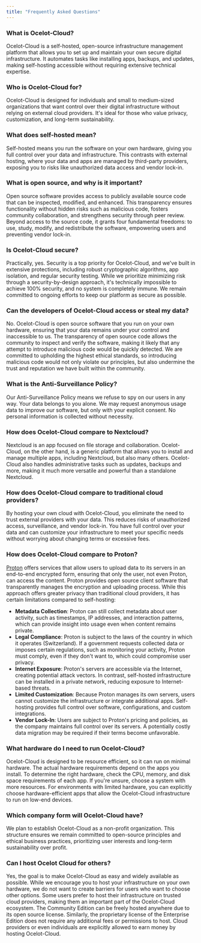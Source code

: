 ```yaml
---
title: "Frequently Asked Questions"
---
```


### What is Ocelot-Cloud?

Ocelot-Cloud is a self-hosted, open-source infrastructure management platform that allows you to set up and maintain your own secure digital infrastructure. It automates tasks like installing apps, backups, and updates, making self-hosting accessible without requiring extensive technical expertise.

### Who is Ocelot-Cloud for?

Ocelot-Cloud is designed for individuals and small to medium-sized organizations that want control over their digital infrastructure without relying on external cloud providers. It's ideal for those who value privacy, customization, and long-term sustainability.

### What does self-hosted mean?

Self-hosted means you run the software on your own hardware, giving you full control over your data and infrastructure. This contrasts with external hosting, where your data and apps are managed by third-party providers, exposing you to risks like unauthorized data access and vendor lock-in.

### What is open source, and why is it important?

Open source software provides access to publicly available source code that can be inspected, modified, and enhanced. This transparency ensures functionality without hidden risks such as malicious code, fosters community collaboration, and strengthens security through peer review. Beyond access to the source code, it grants four fundamental freedoms: to use, study, modify, and redistribute the software, empowering users and preventing vendor lock-in.

### Is Ocelot-Cloud secure?

Practically, yes. Security is a top priority for Ocelot-Cloud, and we've built in extensive protections, including robust cryptographic algorithms, app isolation, and regular security testing. While we prioritize minimizing risk through a security-by-design approach, it's technically impossible to achieve 100% security, and no system is completely immune. We remain committed to ongoing efforts to keep our platform as secure as possible.

### Can the developers of Ocelot-Cloud access or steal my data?

No. Ocelot-Cloud is open source software that you run on your own hardware, ensuring that your data remains under your control and inaccessible to us. The transparency of open source code allows the community to inspect and verify the software, making it likely that any attempt to introduce malicious code would be quickly detected. We are committed to upholding the highest ethical standards, so introducing malicious code would not only violate our principles, but also undermine the trust and reputation we have built within the community.

### What is the Anti-Surveillance Policy?

Our Anti-Surveillance Policy means we refuse to spy on our users in any way. Your data belongs to you alone. We may request anonymous usage data to improve our software, but only with your explicit consent. No personal information is collected without necessity.

### How does Ocelot-Cloud compare to Nextcloud?

Nextcloud is an app focused on file storage and collaboration. Ocelot-Cloud, on the other hand, is a generic platform that allows you to install and manage multiple apps, including Nextcloud, but also many others. Ocelot-Cloud also handles administrative tasks such as updates, backups and more, making it much more versatile and powerful than a standalone Nextcloud.

### How does Ocelot-Cloud compare to traditional cloud providers?

By hosting your own cloud with Ocelot-Cloud, you eliminate the need to trust external providers with your data. This reduces risks of unauthorized access, surveillance, and vendor lock-in. You have full control over your data and can customize your infrastructure to meet your specific needs without worrying about changing terms or excessive fees.

### How does Ocelot-Cloud compare to Proton?

<a href="https://proton.me/" target="_blank" rel="noopener noreferrer">Proton</a> offers services that allow users to upload data to its servers in an end-to-end encrypted form, ensuring that only the user, not even Proton, can access the content. Proton provides open source client software that transparently manages the encryption and uploading process. While this approach offers greater privacy than traditional cloud providers, it has certain limitations compared to self-hosting:
* **Metadata Collection**: Proton can still collect metadata about user activity, such as timestamps, IP addresses, and interaction patterns, which can provide insight into usage even when content remains private.
* **Legal Compliance**: Proton is subject to the laws of the country in which it operates (Switzerland). If a government requests collected data or imposes certain regulations, such as monitoring your activity, Proton must comply, even if they don't want to, which could compromise user privacy.
* **Internet Exposure**: Proton's servers are accessible via the Internet, creating potential attack vectors. In contrast, self-hosted infrastructure can be installed in a private network, reducing exposure to Internet-based threats.
* **Limited Customization**: Because Proton manages its own servers, users cannot customize the infrastructure or integrate additional apps. Self-hosting provides full control over software, configurations, and custom integrations.
* **Vendor Lock-In**: Users are subject to Proton's pricing and policies, as the company maintains full control over its servers. A potentially costly data migration may be required if their terms become unfavorable.

### What hardware do I need to run Ocelot-Cloud?

Ocelot-Cloud is designed to be resource efficient, so it can run on minimal hardware. The actual hardware requirements depend on the apps you install. To determine the right hardware, check the CPU, memory, and disk space requirements of each app. If you're unsure, choose a system with more resources. For environments with limited hardware, you can explicitly choose hardware-efficient apps that allow the Ocelot-Cloud infrastructure to run on low-end devices.

### Which company form will Ocelot-Cloud have?

We plan to establish Ocelot-Cloud as a non-profit organization. This structure ensures we remain committed to open-source principles and ethical business practices, prioritizing user interests and long-term sustainability over profit.

### Can I host Ocelot Cloud for others?

Yes, the goal is to make Ocelot-Cloud as easy and widely available as possible. While we encourage you to host your infrastructure on your own hardware, we do not want to create barriers for users who want to choose other options. Some users prefer to host their infrastructure on trusted cloud providers, making them an important part of the Ocelot-Cloud ecosystem. The Community Edition can be freely hosted anywhere due to its open source license. Similarly, the proprietary license of the Enterprise Edition does not require any additional fees or permissions to host. Cloud providers or even individuals are explicitly allowed to earn money by hosting Ocelot-Cloud.
